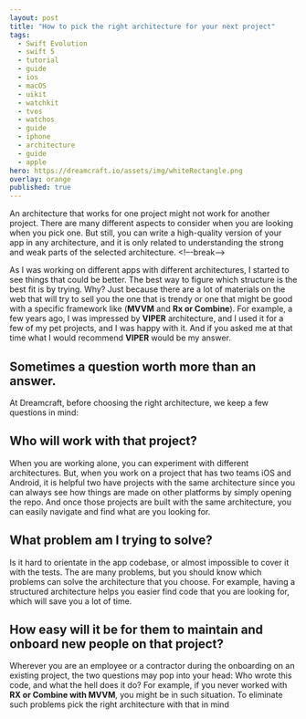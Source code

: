 ```yaml
---
layout: post
title: "How to pick the right architecture for your next project"
tags:
  - Swift Evolution
  - swift 5
  - tutorial
  - guide
  - ios
  - macOS
  - uikit
  - watchkit
  - tvos
  - watchos
  - guide
  - iphone
  - architecture
  - guide
  - apple
hero: https://dreamcraft.io/assets/img/whiteRectangle.png
overlay: orange
published: true
---
```

An architecture that works for one project might not work for another project. There are many different aspects to consider when you are looking when you pick one. But still, you can write a high-quality version of your app in any architecture, and it is only related to understanding the strong and weak parts of the selected architecture. 
 <!–-break-–>
 
As I was working on different apps with different architectures, I started to see things that could be better. The best way to figure which structure is the best fit is by trying. Why? Just because there are a lot of materials on the web that will try to sell you the one that is trendy or one that might be good with a specific framework like (**MVVM** and **Rx or Combine**). For example, a few years ago, I was impressed by **VIPER** architecture, and I used it for a few of my pet projects, and I was happy with it. And if you asked me at that time what I would recommend **VIPER** would be my answer.


## Sometimes a question worth more than an answer.

At Dreamcraft, before choosing the right architecture, we keep a few questions in mind:

## Who will work with that project?
When you are working alone, you can experiment with different architectures. But, when you work on a project that has two teams iOS and Android, it is helpful two have projects with the same architecture since you can always see how things are made on other platforms by simply opening the repo. And once those projects are built with the same architecture, you can easily navigate and find what are you looking for.

## What problem am I trying to solve?
 Is it hard to orientate in the app codebase, or almost impossible to cover it with the tests. The are many problems, but you should know which problems can solve the architecture that you choose. For example, having a structured architecture helps you easier find code that you are looking for, which will save you a lot of time.

## How easy will it be for them to maintain and onboard new people on that project?
Wherever you are an employee or a contractor during the onboarding on an existing project, the two questions may pop into your head: Who wrote this code, and what the hell does it do? For example, if you never worked with **RX or Combine with MVVM**, you might be in such situation.  To eliminate such problems pick the right architecture with that in mind

